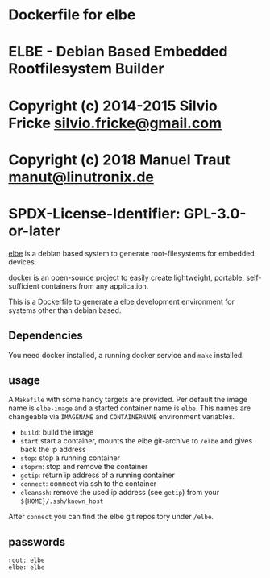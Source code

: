 # Dockerfile for elbe
#
# ELBE - Debian Based Embedded Rootfilesystem Builder
# Copyright (c) 2014-2015 Silvio Fricke <silvio.fricke@gmail.com>
# Copyright (c) 2018 Manuel Traut <manut@linutronix.de>
#
# SPDX-License-Identifier: GPL-3.0-or-later

[elbe][elb] is a debian based system to generate root-filesystems for embedded
devices.

[docker][doc] is an open-source project to easily create lightweight, portable,
self-sufficient containers from any application.

This is a Dockerfile to generate a elbe development environment for systems
other than debian based.

[doc]: https://www.docker.io "Docker Homepage"
[elb]: http://elbe-rfs.org   "ELBE Homepage"

## Dependencies

You need docker installed, a running docker service and `make` installed.


## usage

A `Makefile` with some handy targets are provided. Per default the image name
is `elbe-image` and a started container name is `elbe`. This names are
changeable via `IMAGENAME` and `CONTAINERNAME` environment variables.

* `build`: build the image
* `start` start a container, mounts the elbe git-archive to `/elbe` and gives
  back the ip address
* `stop`: stop a running container
* `stoprm`: stop and remove the container
* `getip`: return ip address of a running container
* `connect`: connect via ssh to the container
* `cleanssh`: remove the used ip address (see `getip`) from your `${HOME}/.ssh/known_host`

After `connect` you can find the elbe git repository under `/elbe`.

## passwords

    root: elbe
    elbe: elbe

